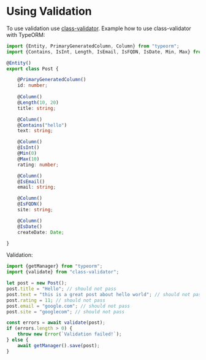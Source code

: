 # Using Validation

To use validation use [class-validator](https://github.com/pleerock/class-validator). 
Example how to use class-validator with TypeORM:

```typescript
import {Entity, PrimaryGeneratedColumn, Column} from "typeorm";
import {Contains, IsInt, Length, IsEmail, IsFQDN, IsDate, Min, Max} from "class-validator";

@Entity()
export class Post {

    @PrimaryGeneratedColumn()
    id: number;
    
    @Column()
    @Length(10, 20)
    title: string;

    @Column()
    @Contains("hello")
    text: string;

    @Column()
    @IsInt()
    @Min(0)
    @Max(10)
    rating: number;

    @Column()
    @IsEmail()
    email: string;

    @Column()
    @IsFQDN()
    site: string;

    @Column()
    @IsDate()
    createDate: Date;

}
```

Validation:

```typescript
import {getManager} from "typeorm";
import {validate} from "class-validator";

let post = new Post();
post.title = "Hello"; // should not pass
post.text = "this is a great post about hello world"; // should not pass
post.rating = 11; // should not pass
post.email = "google.com"; // should not pass
post.site = "googlecom"; // should not pass

const errors = await validate(post);
if (errors.length > 0) {
    throw new Error(`Validation failed!`); 
} else {
    await getManager().save(post);
}
```